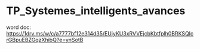 # TP_Systemes_intelligents_avances
word doc:
https://1drv.ms/w/c/a7777bf12e314d35/EUiyKU3xRVVEjcbKbtfplh0BRKSQIcrGBpuEBZGqzXhibQ?e=ynSotB
